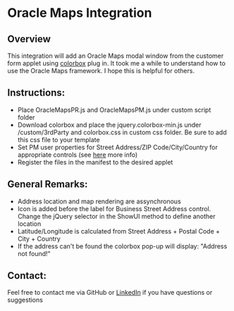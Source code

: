 # Oracle Maps Integration

## Overview

This integration will add an Oracle Maps modal window from the customer form applet using [colorbox](http://www.jacklmoore.com/colorbox/) plug in. It took me a while to understand how to use the Oracle Maps framework. I hope this is helpful for others.

## Instructions:

- Place OracleMapsPR.js and OracleMapsPM.js under custom script folder
- Download colorbox and place the jquery.colorbox-min.js under /custom/3rdParty and colorbox.css in custom css folder. Be sure to add this css file to your template
- Set PM user properties for Street Address/ZIP Code/City/Country for appropriate controls (see [here](https://docs.oracle.com/cd/E14004_01/books/config_open_ui/customizing10.html) more info)
- Register the files in the manifest to the desired applet
 
## General Remarks:

- Address location and map rendering are assynchronous 
- Icon is added before the label for Business Street Address control. Change the jQuery selector in the ShowUI method to define another location
- Latitude/Longitude is calculated from Street Address + Postal Code + City + Country
- If the address can't be found the colorbox pop-up will display: "Address not found!"
 
## Contact:

Feel free to contact me via GitHub or [LinkedIn](http://www.linkedin.com/in/carlosmlribeiro) if you have questions or suggestions
